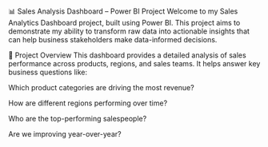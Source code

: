 📊 Sales Analysis Dashboard – Power BI Project
Welcome to my Sales Analytics Dashboard project, built using Power BI. This project aims to demonstrate my ability to transform raw data into actionable insights that can help business stakeholders make data-informed decisions.

🚀 Project Overview
This dashboard provides a detailed analysis of sales performance across products, regions, and sales teams. It helps answer key business questions like:

Which product categories are driving the most revenue?

How are different regions performing over time?

Who are the top-performing salespeople?

Are we improving year-over-year?

